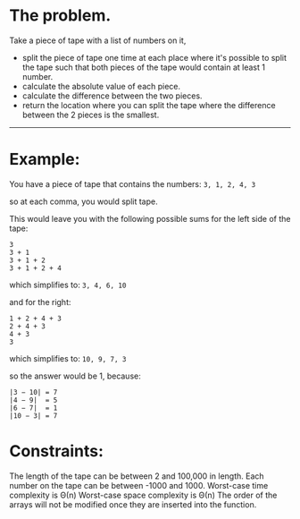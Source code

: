 The problem.
===========

 Take a piece of tape with a list of numbers on it,
 
- split the piece of tape one time at each place where it's possible to split the tape such that both pieces of the tape would contain at least 1 number.
- calculate the absolute value of each piece.
- calculate the difference between the two pieces.
- return the location where you can split the tape where the difference between the 2 pieces is the smallest.

***

Example:
========

 You have a piece of tape that contains the numbers:
 ```3, 1, 2, 4, 3```

 so at each comma, you would split tape.

 This would leave you with the following possible sums for the left side of the tape:
 ```
 3
 3 + 1
 3 + 1 + 2
 3 + 1 + 2 + 4
 ```
 which simplifies to:
 ``` 3, 4, 6, 10 ```

 and for the right:
 ```
 1 + 2 + 4 + 3
 2 + 4 + 3
 4 + 3
 3
 ```
 
 which simplifies to:
 ```10, 9, 7, 3```

 so the answer would be 1, because:
 ```
 |3 − 10| = 7
 |4 − 9|  = 5
 |6 − 7|  = 1
 |10 − 3| = 7
 ```

Constraints:
===========

 The length of the tape can be between 2 and 100,000 in length.
 Each number on the tape can be between -1000 and 1000.
 Worst-case time complexity is Θ(n)
 Worst-case space complexity is Θ(n)
 The order of the arrays will not be modified once they are inserted into the function.
